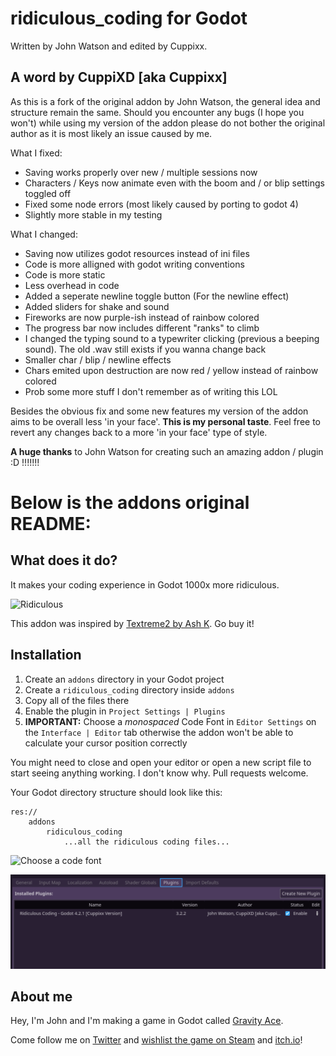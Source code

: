 # ridiculous_coding for Godot

Written by John Watson and edited by Cuppixx.

## A word by CuppiXD [aka Cuppixx]

As this is a fork of the original addon by John Watson, the general idea and structure remain the same.
Should you encounter any bugs (I hope you won't) while using my version of the addon please do not bother the original author as it is most likely an issue caused by me.

What I fixed:
- Saving works properly over new / multiple sessions now
- Characters / Keys now animate even with the boom and / or blip settings toggled off
- Fixed some node errors (most likely caused by porting to godot 4)
- Slightly more stable in my testing

What I changed:
- Saving now utilizes godot resources instead of ini files
- Code is more alligned with godot writing conventions
- Code is more static
- Less overhead in code
- Added a seperate newline toggle button (For the newline effect)
- Added sliders for shake and sound
- Fireworks are now purple-ish instead of rainbow colored
- The progress bar now includes different "ranks" to climb
- I changed the typing sound to a typewriter clicking (previous a beeping sound). The old .wav still exists if you wanna change back
- Smaller char / blip / newline effects
- Chars emited upon destruction are now red / yellow instead of rainbow colored
- Prob some more stuff I don't remember as of writing this LOL

Besides the obvious fix and some new features my version of the addon aims to be overall less 'in your face'. **This is my personal taste**. Feel free to revert any changes back to a more 'in your face' type of style.

**A huge thanks** to John Watson for creating such an amazing addon / plugin :D !!!!!!!

# Below is the addons original README:

## What does it do?

It makes your coding experience in Godot 1000x more ridiculous.

![Ridiculous](readme-example.gif)

This addon was inspired by [Textreme2 by Ash K](https://ash-k.itch.io/textreme-2). Go buy it!

## Installation

1. Create an `addons` directory in your Godot project
2. Create a `ridiculous_coding` directory inside `addons`
3. Copy all of the files there
4. Enable the plugin in `Project Settings | Plugins`
5. **IMPORTANT:** Choose a *monospaced* Code Font in `Editor Settings` on the `Interface | Editor` tab otherwise the addon won't be able to calculate your cursor position correctly

You might need to close and open your editor or open a new script file to start seeing anything working. I don't know why. Pull requests welcome.

Your Godot directory structure should look like this:

```
res://
	addons
		ridiculous_coding
			...all the ridiculous coding files...
```

![Choose a code font](readme-font.png)

![Enable plugin](readme-enable.png)

## About me

Hey, I'm John and I'm making a game in Godot called [Gravity Ace](https://gravityace.com).

Come follow me on [Twitter](https://twitter.com/yafd) and [wishlist the game on Steam](https://store.steampowered.com/app/1003860/Gravity_Ace/) and [itch.io](https://jotson.itch.io/gravity)!
